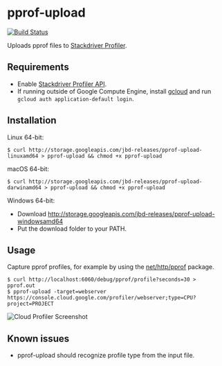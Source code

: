 # pprof-upload

[![Build Status](https://travis-ci.com/rakyll/pprof-upload.svg?token=Quf3mWAszVwsMXDMWxkm&branch=master)](https://travis-ci.com/rakyll/pprof-upload)

Uploads pprof files to [Stackdriver Profiler](https://cloud.google.com/profiler/).

## Requirements

* Enable [Stackdriver Profiler API](https://console.cloud.google.com/apis/library/cloudprofiler.googleapis.com).
* If running outside of Google Compute Engine, install [gcloud](https://cloud.google.com/sdk/gcloud/) and run `gcloud auth application-default login`.

## Installation

Linux 64-bit:

```
$ curl http://storage.googleapis.com/jbd-releases/pprof-upload-linuxamd64 > pprof-upload && chmod +x pprof-upload
```

macOS 64-bit:

```
$ curl http://storage.googleapis.com/jbd-releases/pprof-upload-darwinamd64 > pprof-upload && chmod +x pprof-upload
```

Windows 64-bit:

* Download http://storage.googleapis.com/jbd-releases/pprof-upload-windowsamd64
* Put the download folder to your PATH.

## Usage

Capture pprof profiles, for example by using the
[net/http/pprof](https://golang.org/pkg/net/http/pprof) package.

```
$ curl http://localhost:6060/debug/pprof/profile?seconds=30 > pprof.out
$ pprof-upload -target=webserver
https://console.cloud.google.com/profiler/webserver;type=CPU?project=PROJECT
```

![Cloud Profiler Screenshot](https://i.imgur.com/JMUbzL9.png)

## Known issues

* pprof-upload should recognize profile type from the input file.
